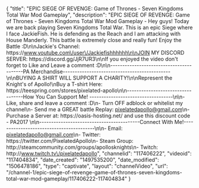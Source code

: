 {
    "title": "EPIC SIEGE OF REVENGE: Game of Thrones - Seven Kingdoms Total War Mod Gameplay",
    "description": "EPIC SIEGE OF REVENGE: Game of Thrones - Seven Kingdoms Total War Mod Gameplay - Hey guys!  Today we are back playing Seven Kingdoms Total War.  This is an epic Siege where I face JackieFish.  He is defending as the Reach and I am attacking with House Manderly.  This battle is extremely close and really fun!  Enjoy the Battle :D\n\nJackie's Channel: https:\/\/www.youtube.com\/user\/Jackiefishhhhhh\n\nJOIN MY DISCORD SERVER: https:\/\/discord.gg\/JjR7UR3\n\nIf you enjoyed the video don't forget to Like and Leave a comment :D\n\n-----------------------------------------PA Merchandise---------------------------------------------\n\nBUYING A SHIRT WILL SUPPORT A CHARITY!\n\nRepresent the Knight's of Apollo!\nBuy a T-shirt Here: https:\/\/teespring.com\/stores\/pixelated-apollo\n\n----------------------------------How You Can Support Me! -----------------------------------\n\n- Like, share and leave a comment :D\n- Turn OFF adblock or whitelist my channel\n- Send me a GREAT battle Replay: pixelatedapollo@gmail.com\n- Purchase a Server at: https:\/\/oasis-hosting.net\/ and use this discount code - PA2017 \n\n------------------------------------------Connect With Me!-----------------------------------------\n\n- Email: pixelatedapollo@gmail.com\n- Twitter: https:\/\/twitter.com\/PixelatedApollo\n- Steam Group:  http:\/\/steamcommunity.com\/groups\/apollosknights\n- Twitch: http:\/\/www.twitch.tv\/pixelatedapollo",
    "channelid": "117406222",
    "videoid": "117404834",
    "date_created": "1497535200",
    "date_modified": "1506478186",
    "type": "captivate",
    "layout": "channelVideo",
    "url": "\/channel-1\/epic-siege-of-revenge-game-of-thrones-seven-kingdoms-total-war-mod-gameplay\/117406222-117404834"
}